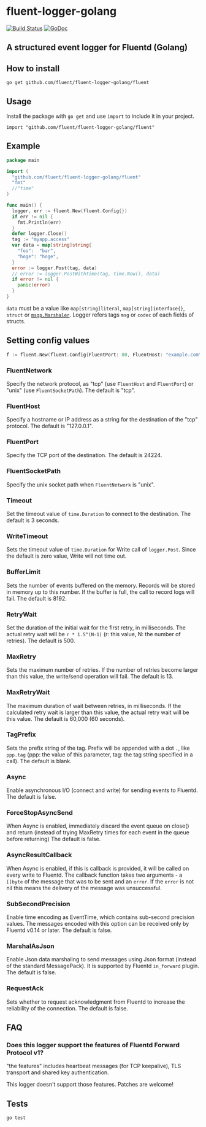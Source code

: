 fluent-logger-golang
====

[![Build Status](https://github.com/fluent/fluent-logger-golang/actions/workflows/ci.yaml/badge.svg?branch=master)](https://github.com/fluent/fluent-logger-golang/actions)
[![GoDoc](https://godoc.org/github.com/fluent/fluent-logger-golang/fluent?status.svg)](https://godoc.org/github.com/fluent/fluent-logger-golang/fluent)

## A structured event logger for Fluentd (Golang)

## How to install

```
go get github.com/fluent/fluent-logger-golang/fluent
```

## Usage

Install the package with `go get` and use `import` to include it in your project.

```
import "github.com/fluent/fluent-logger-golang/fluent"
```

## Example

```go
package main

import (
  "github.com/fluent/fluent-logger-golang/fluent"
  "fmt"
  //"time"
)

func main() {
  logger, err := fluent.New(fluent.Config{})
  if err != nil {
    fmt.Println(err)
  }
  defer logger.Close()
  tag := "myapp.access"
  var data = map[string]string{
    "foo":  "bar",
    "hoge": "hoge",
  }
  error := logger.Post(tag, data)
  // error := logger.PostWithTime(tag, time.Now(), data)
  if error != nil {
    panic(error)
  }
}
```

`data` must be a value like `map[string]literal`, `map[string]interface{}`, `struct` or [`msgp.Marshaler`](http://godoc.org/github.com/tinylib/msgp/msgp#Marshaler). Logger refers tags `msg` or `codec` of each fields of structs.

## Setting config values

```go
f := fluent.New(fluent.Config{FluentPort: 80, FluentHost: "example.com"})
```

### FluentNetwork

Specify the network protocol, as "tcp" (use `FluentHost` and `FluentPort`) or "unix" (use `FluentSocketPath`).
The default is "tcp".

### FluentHost

Specify a hostname or IP address as a string for the destination of the "tcp" protocol.
The default is "127.0.0.1".

### FluentPort

Specify the TCP port of the destination. The default is 24224.

### FluentSocketPath

Specify the unix socket path when `FluentNetwork` is "unix".

### Timeout

Set the timeout value of `time.Duration` to connect to the destination.
The default is 3 seconds.

### WriteTimeout

Sets the timeout value of `time.Duration` for Write call of `logger.Post`.
Since the default is zero value, Write will not time out.

### BufferLimit

Sets the number of events buffered on the memory. Records will be stored in memory up to this number. If the buffer is full, the call to record logs will fail.
The default is 8192.

### RetryWait

Set the duration of the initial wait for the first retry, in milliseconds. The actual retry wait will be `r * 1.5^(N-1)` (r: this value, N: the number of retries).
The default is 500.

### MaxRetry

Sets the maximum number of retries. If the number of retries become larger than this value, the write/send operation will fail.
The default is 13.

### MaxRetryWait

The maximum duration of wait between retries, in milliseconds. If the calculated retry wait is larger than this value, the actual retry wait will be this value.
The default is 60,000 (60 seconds).

### TagPrefix

Sets the prefix string of the tag. Prefix will be appended with a dot `.`, like `ppp.tag` (ppp: the value of this parameter, tag: the tag string specified in a call).
The default is blank.

### Async

Enable asynchronous I/O (connect and write) for sending events to Fluentd.
The default is false.

### ForceStopAsyncSend

When Async is enabled, immediately discard the event queue on close() and return (instead of trying MaxRetry times for each event in the queue before returning)
The default is false.

### AsyncResultCallback

When Async is enabled, if this is callback is provided, it will be called on every write to Fluentd. The callback function
takes two arguments - a `[]byte` of the message that was to be sent and an `error`. If the `error` is not nil this means the 
delivery of the message was unsuccessful.

### SubSecondPrecision

Enable time encoding as EventTime, which contains sub-second precision values. The messages encoded with this option can be received only by Fluentd v0.14 or later.
The default is false.

### MarshalAsJson

Enable Json data marshaling to send messages using Json format (instead of the standard MessagePack). It is supported by Fluentd `in_forward` plugin.
The default is false.

### RequestAck

Sets whether to request acknowledgment from Fluentd to increase the reliability
of the connection. The default is false.

## FAQ

### Does this logger support the features of Fluentd Forward Protocol v1?

"the features" includes heartbeat messages (for TCP keepalive), TLS transport and shared key authentication.

This logger doesn't support those features. Patches are welcome!

## Tests
```
go test
```
